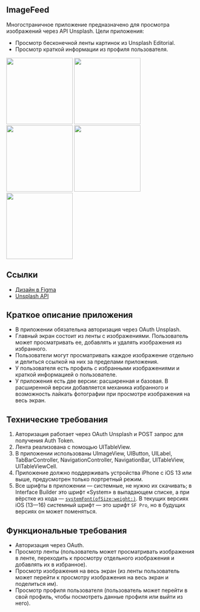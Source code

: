 ## ImageFeed

Многостраничное приложение предназначено для просмотра изображений через API Unsplash.
Цели приложения:

- Просмотр бесконечной ленты картинок из Unsplash Editorial.
- Просмотр краткой информации из профиля пользователя.

<img src="https://github.com/shishmakovaDaria/Tracker/assets/114743567/0dc46974-f4e3-452f-bd23-933a46369bea" width="175">
<img src="https://github.com/shishmakovaDaria/Tracker/assets/114743567/af5dc797-fbc1-450b-98c9-ffa9dc36e4f5" width="175">
<img src="https://github.com/shishmakovaDaria/Tracker/assets/114743567/900bb4e2-5a6c-477a-8fd4-6c443b011a2b" width="175">
<img src="https://github.com/shishmakovaDaria/Tracker/assets/114743567/5c0d3ddc-d9a5-4d27-babe-8c245a1a665d" width="175">
<img src="https://github.com/shishmakovaDaria/Tracker/assets/114743567/69fd4ee4-9b1f-4ec8-8296-b678730aff43" width="175">

## Ссылки

- [Дизайн в Figma](https://tinyurl.com/image-feed-figma)
- [Unsplash API](https://unsplash.com/documentation)

## Краткое описание приложения

- В приложении обязательна авторизация через OAuth Unsplash.
- Главный экран состоит из ленты с изображениями. Пользователь может просматривать ее, добавлять и удалять изображения из избранного.
- Пользователи могут просматривать каждое изображение отдельно и делиться ссылкой на них за пределами приложения.
- У пользователя есть профиль с избранными изображениями и краткой информацией о пользователе.
- У приложения есть две версии: расширенная и базовая. В расширенной версии добавляется механика избранного и возможность лайкать фотографии при просмотре изображения на весь экран.

## Технические требования

1. Авторизация работает через OAuth Unsplash и POST запрос для получения Auth Token.
2. Лента реализована с помощью UITableView.
3. В приложении использованы UImageView, UIButton, UILabel, TabBarController, NavigationController, NavigationBar, UITableView, UITableViewCell.
4. Приложение должно поддерживать устройства iPhone с iOS 13 или выше, предусмотрен только портретный режим.
5. Все шрифты в приложении — системные, не нужно их скачивать; в Interface Builder это шрифт «System» в выпадающем списке, а при вёрстке из кода — [`systemFont(ofSize:weight:)`](https://developer.apple.com/documentation/uikit/uifont/1619027-systemfont). В текущих версиях iOS (13—16) системный шрифт — это шрифт `SF Pro`, но в будущих версиях он может поменяться.

## Функциональные требования

- Авторизация через OAuth.
- Просмотр ленты (пользователь может просматривать изображения в ленте, переходить к просмотру отдельного изображения и добавлять их в избранное).
- Просмотр изображения на весь экран (из ленты пользователь может перейти к просмотру изображения на весь экран и поделиться им).
- Просмотр профиля пользователя (пользователь может перейти в свой профиль, чтобы посмотреть данные профиля или выйти из него).
